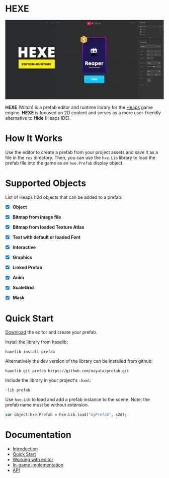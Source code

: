 # HEXE

![HEXE](/hexe.png "HEXE")

**HEXE** (Witch) is a prefab editor and runtime library for the [Heaps](https://heaps.io/) game engine. **HEXE** is focused on 2D content and serves as a more user-friendly alternative to **Hide** (Heaps IDE).

# How It Works

Use the editor to create a prefab from your project assets and save it as a file in the `res` directory. Then, you can use the `hxe.Lib` library to load the prefab file into the game as an `hxe.Prefab` display object.

# Supported Objects

List of Heaps h2d objects that can be added to a prefab:

- [x] **Object**
- [x] **Bitmap from image file**
- [x] **Bitmap from loaded Texture Atlas**
- [x] **Text with default or loaded Font**
- [x] **Interactive**
- [x] **Graphics**
- [x] **Linked Prefab**
- [x] **Anim**
- [x] **ScaleGrid** 
- [x] **Mask**


# Quick Start

[Download](https://github.com/nayata/hexe/releases) the editor and create your prefab. 

Install the library from haxelib:

```
haxelib install prefab
```

Alternatively the dev version of the library can be installed from github:

```
haxelib git prefab https://github.com/nayata/prefab.git
```

Include the library in your project's `.hxml`:

```
-lib prefab
```

Use `hxe.Lib` to load and add a prefab instance to the scene. Note: the prefab name must be without extension.

```haxe
var object:hxe.Prefab = hxe.Lib.load("myPrefab", s2d);
```

# Documentation

* [Introduction](https://nayata.github.io/hexe)  
* [Quick Start](https://nayata.github.io/hexe/#quick-start)  
* [Working with editor](https://nayata.github.io/hexe/#working-with-editor)  
* [In-game implementation](https://nayata.github.io/hexe-lib)  
* [API](https://nayata.github.io/hexe-api)

